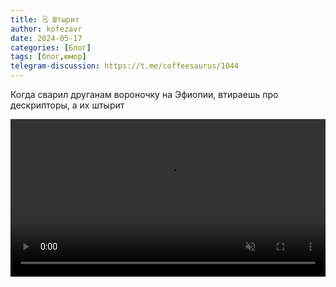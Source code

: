 ```yaml
---
title: 🗒 Штырит
author: kofezavr
date: 2024-05-17
categories: [Блог]
tags: [блог,юмор]
telegram-discussion: https://t.me/coffeesaurus/1044
--- 
```

Когда сварил друганам вороночку на Эфиопии, втираешь про дескрипторы, а их штырит

<video width="100%" preload="auto" muted controls><source src="/assets/img/posts/24/05/hoffmann.mov" type="video/mp4"/></video>